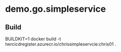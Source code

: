 # demo.go.simpleservice

## Build

BUILDKIT=1 docker build -t twrcicdregister.azurecr.io/chrissimpleservcie:chris01 .
